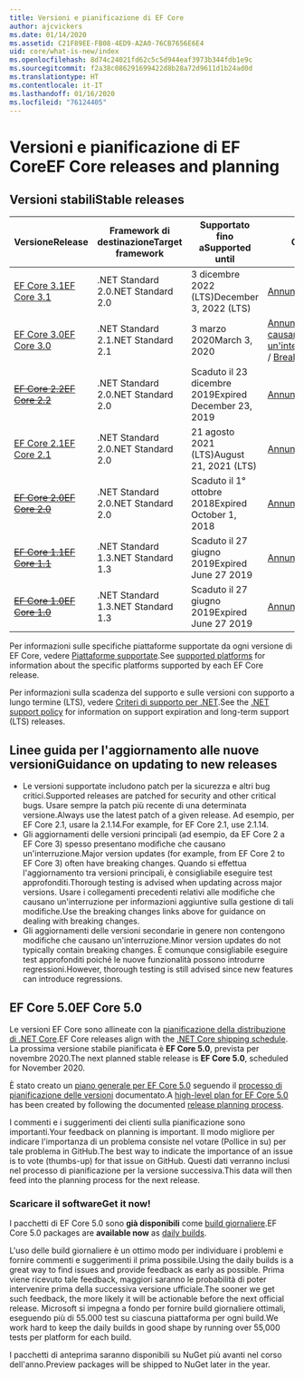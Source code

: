 ```yaml
---
title: Versioni e pianificazione di EF Core
author: ajcvickers
ms.date: 01/14/2020
ms.assetid: C21F89EE-FB08-4ED9-A2A0-76CB7656E6E4
uid: core/what-is-new/index
ms.openlocfilehash: 8d74c24021fd62c5c5d944eaf3973b344fdb1e9c
ms.sourcegitcommit: f2a38c086291699422d8b28a72d9611d1b24ad0d
ms.translationtype: HT
ms.contentlocale: it-IT
ms.lasthandoff: 01/16/2020
ms.locfileid: "76124405"
---
```

# <a name="ef-core-releases-and-planning"></a><span data-ttu-id="2d598-102">Versioni e pianificazione di EF Core</span><span class="sxs-lookup"><span data-stu-id="2d598-102">EF Core releases and planning</span></span>

## <a name="stable-releases"></a><span data-ttu-id="2d598-103">Versioni stabili</span><span class="sxs-lookup"><span data-stu-id="2d598-103">Stable releases</span></span>

| <span data-ttu-id="2d598-104">Versione</span><span class="sxs-lookup"><span data-stu-id="2d598-104">Release</span></span> | <span data-ttu-id="2d598-105">Framework di destinazione</span><span class="sxs-lookup"><span data-stu-id="2d598-105">Target framework</span></span> | <span data-ttu-id="2d598-106">Supportato fino a</span><span class="sxs-lookup"><span data-stu-id="2d598-106">Supported until</span></span> | <span data-ttu-id="2d598-107">Collegamenti</span><span class="sxs-lookup"><span data-stu-id="2d598-107">Links</span></span>
|:--------|------------------|-----------------|------
| [<span data-ttu-id="2d598-108">EF Core 3.1</span><span class="sxs-lookup"><span data-stu-id="2d598-108">EF Core 3.1</span></span>](https://www.nuget.org/packages/Microsoft.EntityFrameworkCore/3.1.1) | <span data-ttu-id="2d598-109">.NET Standard 2.0</span><span class="sxs-lookup"><span data-stu-id="2d598-109">.NET Standard 2.0</span></span> | <span data-ttu-id="2d598-110">3 dicembre 2022 (LTS)</span><span class="sxs-lookup"><span data-stu-id="2d598-110">December 3, 2022 (LTS)</span></span> | [<span data-ttu-id="2d598-111">Annuncio</span><span class="sxs-lookup"><span data-stu-id="2d598-111">Announcement</span></span>](https://devblogs.microsoft.com/dotnet/announcing-entity-framework-core-3-1-and-entity-framework-6-4/)
| [<span data-ttu-id="2d598-112">EF Core 3.0</span><span class="sxs-lookup"><span data-stu-id="2d598-112">EF Core 3.0</span></span>](https://www.nuget.org/packages/Microsoft.EntityFrameworkCore/3.0.1) | <span data-ttu-id="2d598-113">.NET Standard 2.1</span><span class="sxs-lookup"><span data-stu-id="2d598-113">.NET Standard 2.1</span></span> | <span data-ttu-id="2d598-114">3 marzo 2020</span><span class="sxs-lookup"><span data-stu-id="2d598-114">March 3, 2020</span></span> | <span data-ttu-id="2d598-115">[Annuncio](https://devblogs.microsoft.com/dotnet/announcing-ef-core-3-0-and-ef-6-3-general-availability/) / [Modifiche che causano un'interruzione](ef-core-3.0/breaking-changes.md)</span><span class="sxs-lookup"><span data-stu-id="2d598-115">[Announcement](https://devblogs.microsoft.com/dotnet/announcing-ef-core-3-0-and-ef-6-3-general-availability/) / [Breaking changes](ef-core-3.0/breaking-changes.md)</span></span>
| <span data-ttu-id="2d598-116">~~[EF Core 2.2](https://www.nuget.org/packages/Microsoft.EntityFrameworkCore/2.2.6)~~</span><span class="sxs-lookup"><span data-stu-id="2d598-116">~~[EF Core 2.2](https://www.nuget.org/packages/Microsoft.EntityFrameworkCore/2.2.6)~~</span></span> | <span data-ttu-id="2d598-117">.NET Standard 2.0</span><span class="sxs-lookup"><span data-stu-id="2d598-117">.NET Standard 2.0</span></span> | <span data-ttu-id="2d598-118">Scaduto il 23 dicembre 2019</span><span class="sxs-lookup"><span data-stu-id="2d598-118">Expired December 23, 2019</span></span> | [<span data-ttu-id="2d598-119">Annuncio</span><span class="sxs-lookup"><span data-stu-id="2d598-119">Announcement</span></span>](https://devblogs.microsoft.com/dotnet/announcing-entity-framework-core-2-2/)
| [<span data-ttu-id="2d598-120">EF Core 2.1</span><span class="sxs-lookup"><span data-stu-id="2d598-120">EF Core 2.1</span></span>](https://www.nuget.org/packages/Microsoft.EntityFrameworkCore/2.1.14) | <span data-ttu-id="2d598-121">.NET Standard 2.0</span><span class="sxs-lookup"><span data-stu-id="2d598-121">.NET Standard 2.0</span></span> | <span data-ttu-id="2d598-122">21 agosto 2021 (LTS)</span><span class="sxs-lookup"><span data-stu-id="2d598-122">August 21, 2021 (LTS)</span></span> | [<span data-ttu-id="2d598-123">Annuncio</span><span class="sxs-lookup"><span data-stu-id="2d598-123">Announcement</span></span>](https://devblogs.microsoft.com/dotnet/announcing-entity-framework-core-2-1/)
| <span data-ttu-id="2d598-124">~~[EF Core 2.0](https://www.nuget.org/packages/Microsoft.EntityFrameworkCore/2.0.3)~~</span><span class="sxs-lookup"><span data-stu-id="2d598-124">~~[EF Core 2.0](https://www.nuget.org/packages/Microsoft.EntityFrameworkCore/2.0.3)~~</span></span> | <span data-ttu-id="2d598-125">.NET Standard 2.0</span><span class="sxs-lookup"><span data-stu-id="2d598-125">.NET Standard 2.0</span></span> | <span data-ttu-id="2d598-126">Scaduto il 1° ottobre 2018</span><span class="sxs-lookup"><span data-stu-id="2d598-126">Expired October 1, 2018</span></span> | [<span data-ttu-id="2d598-127">Annuncio</span><span class="sxs-lookup"><span data-stu-id="2d598-127">Announcement</span></span>](https://devblogs.microsoft.com/dotnet/announcing-entity-framework-core-2-0/)
| <span data-ttu-id="2d598-128">~~[EF Core 1.1](https://www.nuget.org/packages/Microsoft.EntityFrameworkCore/1.1.6)~~</span><span class="sxs-lookup"><span data-stu-id="2d598-128">~~[EF Core 1.1](https://www.nuget.org/packages/Microsoft.EntityFrameworkCore/1.1.6)~~</span></span> | <span data-ttu-id="2d598-129">.NET Standard 1.3</span><span class="sxs-lookup"><span data-stu-id="2d598-129">.NET Standard 1.3</span></span> | <span data-ttu-id="2d598-130">Scaduto il 27 giugno 2019</span><span class="sxs-lookup"><span data-stu-id="2d598-130">Expired June 27 2019</span></span> | [<span data-ttu-id="2d598-131">Annuncio</span><span class="sxs-lookup"><span data-stu-id="2d598-131">Announcement</span></span>](https://devblogs.microsoft.com/dotnet/announcing-entity-framework-core-1-1/)
| <span data-ttu-id="2d598-132">~~[EF Core 1.0](https://www.nuget.org/packages/Microsoft.EntityFrameworkCore/1.0.6)~~</span><span class="sxs-lookup"><span data-stu-id="2d598-132">~~[EF Core 1.0](https://www.nuget.org/packages/Microsoft.EntityFrameworkCore/1.0.6)~~</span></span> | <span data-ttu-id="2d598-133">.NET Standard 1.3</span><span class="sxs-lookup"><span data-stu-id="2d598-133">.NET Standard 1.3</span></span> | <span data-ttu-id="2d598-134">Scaduto il 27 giugno 2019</span><span class="sxs-lookup"><span data-stu-id="2d598-134">Expired June 27 2019</span></span> | [<span data-ttu-id="2d598-135">Annuncio</span><span class="sxs-lookup"><span data-stu-id="2d598-135">Announcement</span></span>](https://devblogs.microsoft.com/dotnet/entity-framework-core-1-0-0-available/)

<span data-ttu-id="2d598-136">Per informazioni sulle specifiche piattaforme supportate da ogni versione di EF Core, vedere [Piattaforme supportate](../platforms/index.md).</span><span class="sxs-lookup"><span data-stu-id="2d598-136">See [supported platforms](../platforms/index.md) for information about the specific platforms supported by each EF Core release.</span></span>

<span data-ttu-id="2d598-137">Per informazioni sulla scadenza del supporto e sulle versioni con supporto a lungo termine (LTS), vedere [Criteri di supporto per .NET](https://dotnet.microsoft.com/platform/support/policy/dotnet-core).</span><span class="sxs-lookup"><span data-stu-id="2d598-137">See the [.NET support policy](https://dotnet.microsoft.com/platform/support/policy/dotnet-core) for information on support expiration and long-term support (LTS) releases.</span></span>

## <a name="guidance-on-updating-to-new-releases"></a><span data-ttu-id="2d598-138">Linee guida per l'aggiornamento alle nuove versioni</span><span class="sxs-lookup"><span data-stu-id="2d598-138">Guidance on updating to new releases</span></span>

* <span data-ttu-id="2d598-139">Le versioni supportate includono patch per la sicurezza e altri bug critici.</span><span class="sxs-lookup"><span data-stu-id="2d598-139">Supported releases are patched for security and other critical bugs.</span></span> <span data-ttu-id="2d598-140">Usare sempre la patch più recente di una determinata versione.</span><span class="sxs-lookup"><span data-stu-id="2d598-140">Always use the latest patch of a given release.</span></span> <span data-ttu-id="2d598-141">Ad esempio, per EF Core 2.1, usare la 2.1.14.</span><span class="sxs-lookup"><span data-stu-id="2d598-141">For example, for EF Core 2.1, use 2.1.14.</span></span>
* <span data-ttu-id="2d598-142">Gli aggiornamenti delle versioni principali (ad esempio, da EF Core 2 a EF Core 3) spesso presentano modifiche che causano un'interruzione.</span><span class="sxs-lookup"><span data-stu-id="2d598-142">Major version updates (for example, from EF Core 2 to EF Core 3) often have breaking changes.</span></span> <span data-ttu-id="2d598-143">Quando si effettua l'aggiornamento tra versioni principali, è consigliabile eseguire test approfonditi.</span><span class="sxs-lookup"><span data-stu-id="2d598-143">Thorough testing is advised when updating across major versions.</span></span> <span data-ttu-id="2d598-144">Usare i collegamenti precedenti relativi alle modifiche che causano un'interruzione per informazioni aggiuntive sulla gestione di tali modifiche.</span><span class="sxs-lookup"><span data-stu-id="2d598-144">Use the breaking changes links above for guidance on dealing with breaking changes.</span></span>
* <span data-ttu-id="2d598-145">Gli aggiornamenti delle versioni secondarie in genere non contengono modifiche che causano un'interruzione.</span><span class="sxs-lookup"><span data-stu-id="2d598-145">Minor version updates do not typically contain breaking changes.</span></span> <span data-ttu-id="2d598-146">È comunque consigliabile eseguire test approfonditi poiché le nuove funzionalità possono introdurre regressioni.</span><span class="sxs-lookup"><span data-stu-id="2d598-146">However, thorough testing is still advised since new features can introduce regressions.</span></span>

## <a name="ef-core-50"></a><span data-ttu-id="2d598-147">EF Core 5.0</span><span class="sxs-lookup"><span data-stu-id="2d598-147">EF Core 5.0</span></span>

<span data-ttu-id="2d598-148">Le versioni EF Core sono allineate con la [pianificazione della distribuzione di .NET Core](https://github.com/dotnet/core/blob/master/roadmap.md).</span><span class="sxs-lookup"><span data-stu-id="2d598-148">EF Core releases align with the [.NET Core shipping schedule](https://github.com/dotnet/core/blob/master/roadmap.md).</span></span> <span data-ttu-id="2d598-149">La prossima versione stabile pianificata è **EF Core 5.0**, prevista per novembre 2020.</span><span class="sxs-lookup"><span data-stu-id="2d598-149">The next planned stable release is **EF Core 5.0**, scheduled for November 2020.</span></span>

<span data-ttu-id="2d598-150">È stato creato un [piano generale per EF Core 5.0](ef-core-5.0/plan.md) seguendo il [processo di pianificazione delle versioni](release-planning.md) documentato.</span><span class="sxs-lookup"><span data-stu-id="2d598-150">A [high-level plan for EF Core 5.0](ef-core-5.0/plan.md) has been created by following the documented [release planning process](release-planning.md).</span></span>

<span data-ttu-id="2d598-151">I commenti e i suggerimenti dei clienti sulla pianificazione sono importanti.</span><span class="sxs-lookup"><span data-stu-id="2d598-151">Your feedback on planning is important.</span></span> <span data-ttu-id="2d598-152">Il modo migliore per indicare l'importanza di un problema consiste nel votare (Pollice in su) per tale problema in GitHub.</span><span class="sxs-lookup"><span data-stu-id="2d598-152">The best way to indicate the importance of an issue is to vote (thumbs-up) for that issue on GitHub.</span></span> <span data-ttu-id="2d598-153">Questi dati verranno inclusi nel processo di pianificazione per la versione successiva.</span><span class="sxs-lookup"><span data-stu-id="2d598-153">This data will then feed into the planning process for the next release.</span></span>

### <a name="get-it-now"></a><span data-ttu-id="2d598-154">Scaricare il software</span><span class="sxs-lookup"><span data-stu-id="2d598-154">Get it now!</span></span>

<span data-ttu-id="2d598-155">I pacchetti di EF Core 5.0 sono **già disponibili** come [build giornaliere](https://github.com/aspnet/AspNetCore/blob/master/docs/DailyBuilds.md).</span><span class="sxs-lookup"><span data-stu-id="2d598-155">EF Core 5.0 packages are **available now** as [daily builds](https://github.com/aspnet/AspNetCore/blob/master/docs/DailyBuilds.md).</span></span> 

<span data-ttu-id="2d598-156">L'uso delle build giornaliere è un ottimo modo per individuare i problemi e fornire commenti e suggerimenti il prima possibile.</span><span class="sxs-lookup"><span data-stu-id="2d598-156">Using the daily builds is a great way to find issues and provide feedback as early as possible.</span></span> <span data-ttu-id="2d598-157">Prima viene ricevuto tale feedback, maggiori saranno le probabilità di poter intervenire prima della successiva versione ufficiale.</span><span class="sxs-lookup"><span data-stu-id="2d598-157">The sooner we get such feedback, the more likely it will be actionable before the next official release.</span></span> <span data-ttu-id="2d598-158">Microsoft si impegna a fondo per fornire build giornaliere ottimali, eseguendo più di 55.000 test su ciascuna piattaforma per ogni build.</span><span class="sxs-lookup"><span data-stu-id="2d598-158">We work hard to keep the daily builds in good shape by running over 55,000 tests per platform for each build.</span></span>

<span data-ttu-id="2d598-159">I pacchetti di anteprima saranno disponibili su NuGet più avanti nel corso dell'anno.</span><span class="sxs-lookup"><span data-stu-id="2d598-159">Preview packages will be shipped to NuGet later in the year.</span></span>
